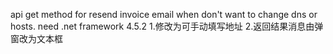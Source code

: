 api get method for resend invoice email when don't want to change dns or hosts.
need .net framework 4.5.2
1.修改为可手动填写地址
2.返回结果消息由弹窗改为文本框